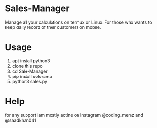 # Sales-Manager
Manage all your calculations on termux or Linux. For those who wants to keep daily record of their customers on mobile.

# Usage
1. apt install python3
2. clone this repo
3. cd Sale-Manager
4. pip install colorama
5. python3 sales.py

# Help
for any support iam mostly actine on Instagram @coding_memz and @saadkhan041


